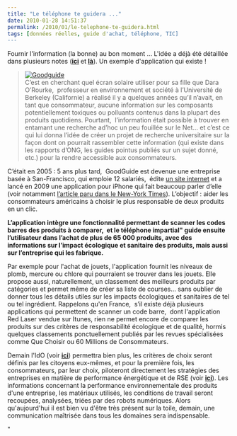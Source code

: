 ```yaml
---
title: "Le téléphone te guidera ..."
date: 2010-01-28 14:51:37
permalink: /2010/01/le-telephone-te-guidera.html
tags: [données réelles, guide d'achat, téléphone, TIC]
---
```


<p>Fournir l'information (la bonne) au bon moment ... L'idée a déjà été détaillée dans plusieurs notes (<strong><span style="text-decoration: underline"><a href="https://gabrielplassat.github.io/transportsdufutur/2010/01/quand-viendra-lheure-de-la-connaissance-des-emissions-reelles.html" target="_blank">ici</a></span></strong> et <strong><span style="text-decoration: underline"><a href="https://gabrielplassat.github.io/transportsdufutur/2009/12/google-googles-comment-lacte-dachat-pourrait-etre-bouleverse.html" target="_blank">là</a></span></strong>). Un exemple d'application qui existe !</p> <blockquote> <p><a href="https://gabrielplassat.github.io/transportsdufutur/wp-content/uploads/sites/6/old/6a0120a66d2ad4970b0128771fb1a2970c-pi.jpg" rel="lightbox"><img alt="Goodguide" border="0" class="asset asset-image at-xid-6a0120a66d2ad4970b0128771fb1a2970c " src="/wp-content/uploads/sites/6/old/6a0120a66d2ad4970b0128771fb1a2970c-500pi.jpg" title="Goodguide" /></a> <br />C’est en cherchant quel écran solaire utiliser pour sa fille que Dara O’Rourke,  professeur en environnement et société à l’Université de Berkeley (Californie) a réalisé il y a quelques années qu’il n’avait, en tant que consommateur, aucune information sur les composants potentiellement toxiques ou polluants contenus dans la plupart des produits quotidiens. Pourtant,  l’information était possible à trouver en entamant une recherche ad’hoc un peu fouillée sur le Net… et c’est ce qui lui donna l’idée de créer un projet de recherche universitaire sur la façon dont on pourrait rassembler cette information (qui existe dans les rapports d’ONG, les guides pointus publiés sur un sujet donné, etc.) pour la rendre accessible aux consommateurs. </p> <p></p></blockquote>   <!--more-->  <p>C’était en 2005 : 5 ans plus tard,  GoodGuide est devenue une entreprise basée à San-Francisco, qui emploie 12 salariés,  édite <a href="http://www.goodguide.com/" rel="lightbox">un site internet</a> et a lancé en 2009 une application pour iPhone qui fait beaucoup parler d’elle (voir notamment <a href="http://www.nytimes.com/2009/06/15/technology/internet/15guide.html" rel="lightbox">l’article paru dans le New-York Times</a>). L’objectif : aider les consommateurs américains à choisir le plus responsable de deux produits en un clic. </p> <p><strong>L’application intègre une fonctionnalité permettant de scanner les codes barres des produits à comparer,  et le téléphone impartial" guide ensuite l’utilisateur dans l’achat de plus de 65 000 produits, avec des informations sur l’impact écologique et sanitaire des produits, mais aussi sur l’entreprise qui les fabrique.</strong> </p> <p>Par exemple pour l'achat de jouets, l'application fournit les niveaux de plomb, mercure ou chlore qui pourraient se trouver dans les jouets. Elle propose aussi, naturellement, un classement des meilleurs produits par catégories et permet même de créer sa liste de courses... sans oublier de donner tous les détails utiles sur les impacts écologiques et sanitaires de tel ou tel ingrédient. Rappelons qu'en France,  s’il existe déjà plusieurs applications qui permettent de scanner un code barre,  dont l'application Red Laser vendue sur Itunes, rien ne permet encore de comparer les produits sur des critères de responsabilité écologique et de qualité, hormis quelques classements ponctuellement publiés par les revues spécialisées comme Que Choisir ou 60 Millions de Consommateurs.</p> <p>Demain l'IdO (voir <strong><span style=""text-decoration: underline""><a href="https://gabrielplassat.github.io/transportsdufutur/2010/01/linternet-des-objets-quelles-consequences-pour-la-mobilite.html"" target=""_blank"">ici</a></span></strong>) permettra bien plus, les critères de choix seront définis par les citoyens eux-mêmes, et pour la première fois, les consommateurs, par leur choix, piloteront directement les stratégies des entreprises en matière de performance énergétique et de RSE (voir <strong><span style=""text-decoration: underline""><a href="https://gabrielplassat.github.io/transportsdufutur/2010/01/la-responsabilite-sociale-de-lentreprise-et-les-tic.html"" target=""_blank"">ici</a></span></strong>). Les informations concernant la performance environnementale des produits d'une entreprise, les matériaux utilisés, les conditions de travail seront recoupées, analysées, triées par des robots numériques. Alors qu'aujourd'hui il est bien vu d'être très présent sur la toile, demain, une communication maîtrisée dans tous les domaines sera indispensable.</p>"
